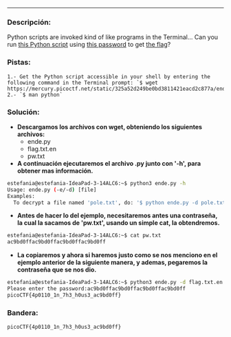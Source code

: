 ***
### Descripción:
Python scripts are invoked kind of like programs in the Terminal... Can you run [this Python script](https://mercury.picoctf.net/static/325a52d249be0bd3811421eacd2c877a/ende.py) using [this password](https://mercury.picoctf.net/static/325a52d249be0bd3811421eacd2c877a/pw.txt) to get [the flag](https://mercury.picoctf.net/static/325a52d249be0bd3811421eacd2c877a/flag.txt.en)?

### Pistas: 
```
1.- Get the Python script accessible in your shell by entering the following command in the Terminal prompt: `$ wget https://mercury.picoctf.net/static/325a52d249be0bd3811421eacd2c877a/ende.py`
2.- `$ man python`
```

### Solución:
- **Descargamos los archivos con wget, obteniendo los siguientes archivos:**
	- ende.py
	- flag.txt.en
	- pw.txt
- **A continuación ejecutaremos el archivo .py junto con '-h', para obtener mas información.**
```bash
estefania@estefania-IdeaPad-3-14ALC6:~$ python3 ende.py -h
Usage: ende.py (-e/-d) [file]
Examples:
  To decrypt a file named 'pole.txt', do: '$ python ende.py -d pole.txt'
```
- **Antes de hacer lo del ejemplo, necesitaremos antes una contraseña, la cual la sacamos de 'pw.txt', usando un simple cat, la obtendremos.**
```bash
estefania@estefania-IdeaPad-3-14ALC6:~$ cat pw.txt 
ac9bd0ffac9bd0ffac9bd0ffac9bd0ff
```
- **La copiaremos y ahora si haremos justo como se nos menciono en el ejemplo anterior de la siguiente manera, y ademas, pegaremos la contraseña que se nos dio.**
```bash
estefania@estefania-IdeaPad-3-14ALC6:~$ python3 ende.py -d flag.txt.en 
Please enter the password:ac9bd0ffac9bd0ffac9bd0ffac9bd0ff                             
picoCTF{4p0110_1n_7h3_h0us3_ac9bd0ff}
```

### Bandera:
```
picoCTF{4p0110_1n_7h3_h0us3_ac9bd0ff}
```
